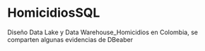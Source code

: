 # HomicidiosSQL
Diseño Data Lake y Data Warehouse_Homicidios en Colombia, se comparten algunas evidencias de DBeaber
